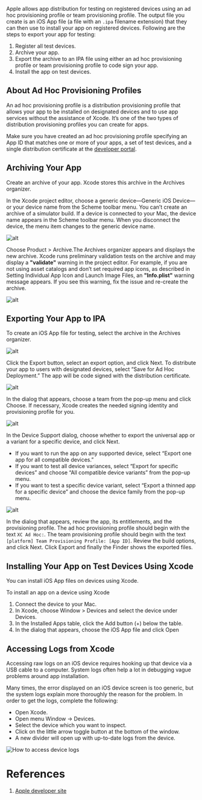Apple allows app distribution for testing on registered devices using an ad hoc provisioning profile or team provisioning profile. The output file you create is an iOS App file (a file with an `.ipa` filename extension) that they can then use to install your app on registered devices. Following are the steps to export your app for testing:

1. Register all test devices.
1. Archive your app.
1. Export the archive to an IPA file using either an ad hoc provisioning profile or team provisioning profile to code sign your app.
1. Install the app on test devices.

## About Ad Hoc Provisioning Profiles

An ad hoc provisioning profile is a distribution provisioning profile that allows your app to be installed on designated devices and to use app services without the assistance of Xcode. It’s one of the two types of distribution provisioning profiles you can create for apps.

Make sure you have created an ad hoc provisioning profile specifying an App ID that matches one or more of your apps, a set of test devices, and a single distribution certificate at the [developer portal](https://idmsa.apple.com/IDMSWebAuth/login?&appIdKey=891bd3417a7776362562d2197f89480a8547b108fd934911bcbea0110d07f757&path=%2F%2Fmembercenter%2Findex.action).

## Archiving Your App

Create an archive of your app. Xcode stores this archive in the Archives organizer.

In the Xcode project editor, choose a generic device—Generic iOS Device—or your device name from the Scheme toolbar menu. You can’t create an archive of a simulator build. If a device is connected to your Mac, the device name appears in the Scheme toolbar menu. When you disconnect the device, the menu item changes to the generic device name.

![alt](../../img/ios/export_ipa/01_device.png)

Choose Product > Archive.The Archives organizer appears and displays the new archive. Xcode runs preliminary validation tests on the archive and may display a **"validate"** warning in the project editor. For example, if you are not using asset catalogs and don’t set required app icons, as described in Setting Individual App Icon and Launch Image Files, an **"Info.plist"** warning message appears. If you see this warning, fix the issue and re-create the archive.

![alt](../../img/ios/export_ipa/02_archive.png)

## Exporting Your App to IPA

To create an iOS App file for testing, select the archive in the Archives organizer.

![alt](../../img/ios/export_ipa/03_archive_organizer.png)

Click the Export button, select an export option, and click Next. To distribute your app to users with designated devices, select “Save for Ad Hoc Deployment.” The app will be code signed with the distribution certificate.

![alt](../../img/ios/export_ipa/04_create_app_store_package.png)

In the dialog that appears, choose a team from the pop-up menu and click Choose. If necessary, Xcode creates the needed signing identity and provisioning profile for you.

![alt](../../img/ios/export_ipa/05_export_choose_team.png)

In the Device Support dialog, choose whether to export the universal app or a variant for a specific device, and click Next.
* If you want to run the app on any supported device, select “Export one app for all compatible devices.”  
* If you want to test all device variances, select “Export for specific devices” and choose “All compatible device variants” from the pop-up menu.  
* If you want to test a specific device variant, select “Export a thinned app for a specific device” and choose the device family from the pop-up menu.  

![alt](../../img/ios/export_ipa/06_export_for_device.png)

In the dialog that appears, review the app, its entitlements, and the provisioning profile.
The ad hoc provisioning profile should begin with the text `XC Ad Hoc:`. The team provisioning profile should begin with the text `[platform] Team Provisioning Profile: [App ID]`. Review the build options, and click Next. Click Export and finally the Finder shows the exported files.

## Installing Your App on Test Devices Using Xcode

You can install iOS App files on devices using Xcode.

To install an app on a device using Xcode

1. Connect the device to your Mac.
1. In Xcode, choose Window > Devices and select the device under Devices.
1. In the Installed Apps table, click the Add button (+) below the table.
1. In the dialog that appears, choose the iOS App file and click Open

##  <a name="xcode-system-logs"></a>Accessing Logs from Xcode

Accessing raw logs on an iOS device requires hooking up that device via a USB cable to a computer. System logs often help a lot in debugging vague problems around app installation.

Many times, the error displayed on an iOS device screen is too generic, but the system logs explain more thoroughly the reason for the problem. In order to get the logs, complete the following:

* Open Xcode.
* Open menu Window -> Devices.
* Select the device which you want to inspect.
* Click on the little arrow toggle button at the bottom of the window.
* A new divider will open up with up-to-date logs from the device.

![How to access device logs](../../img/ios/accessing-logs/accessing-logs-from-xcode.png)

# References

1. [Apple developer site](https://developer.apple.com/library/ios/documentation/IDEs/Conceptual/AppDistributionGuide/TestingYouriOSApp/TestingYouriOSApp.html)

